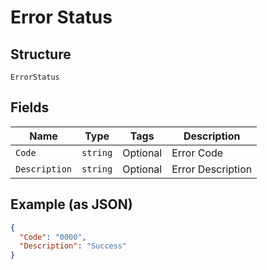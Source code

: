 
# Error Status

## Structure

`ErrorStatus`

## Fields

| Name | Type | Tags | Description |
|  --- | --- | --- | --- |
| `Code` | `string` | Optional | Error Code |
| `Description` | `string` | Optional | Error Description |

## Example (as JSON)

```json
{
  "Code": "0000",
  "Description": "Success"
}
```

